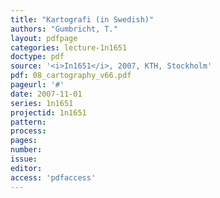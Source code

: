 ```yaml
---
title: "Kartografi (in Swedish)"
authors: "Gumbricht, T."
layout: pdfpage
categories: lecture-1n1651
doctype: pdf
source: '<i>In1651</i>, 2007, KTH, Stockholm'
pdf: 08_cartography_v66.pdf
pageurl: '#'
date: 2007-11-01
series: 1n1651
projectid: 1n1651
pattern:
process:
pages:
number:
issue:
editor:
access: 'pdfaccess'
---
```

